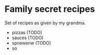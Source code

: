 # Family secret recipes

Set of recipes as given by my grandma.

- pizzas (TODO)
- sauces (TODO)
- spnewenw (TODO)
- so 